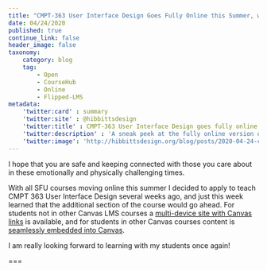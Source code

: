 ```yaml
---
title: "CMPT-363 User Interface Design Goes Fully Online this Summer, with Grav Open Course Hub... of Course!"
date: 04/24/2020
published: true
continue_link: false
header_image: false
taxonomy:
    category: blog
    tag:
        - Open
        - CourseHub
        - Online
        - Flipped-LMS
metadata:
    'twitter:card' : summary
    'twitter:site' : @hibbittsdesign
    'twitter:title' : CMPT-363 User Interface Design goes fully online this summer, with Grav Open Course Hub... of course!
    'twitter:description' : 'A sneak peek at the fully online version of CMPT-363 using the Grav Open Course Hub'
    'twitter:image': 'http://hibbittsdesign.org/blog/posts/2020-04-24-cmpt-363-goes-fully-online-this-summer/screenshot.png'
---
```


I hope that you are safe and keeping connected with those you care about in these emotionally and physically challenging times.

With all SFU courses moving online this summer I decided to apply to teach CMPT 363 User Interface Design several weeks ago, and just this week learned that the additional section of the course would go ahead. For students not in other Canvas LMS courses a [multi-device site with Canvas links](https://paulhibbitts.net/cmpt-363/202/home) is available, and for students in other Canvas courses content is [seamlessly embedded into Canvas](https://canvas.sfu.ca/courses/53207).

I am really looking forward to learning with my students once again!

===
